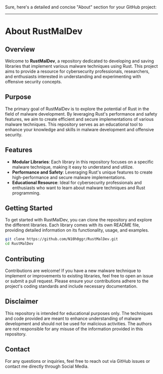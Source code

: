Sure, here's a detailed and concise "About" section for your GitHub project:

---

# About RustMalDev

## Overview

Welcome to **RustMalDev**, a repository dedicated to developing and saving libraries that implement various malware techniques using Rust. This project aims to provide a resource for cybersecurity professionals, researchers, and enthusiasts interested in understanding and experimenting with offensive security concepts.

## Purpose

The primary goal of RustMalDev is to explore the potential of Rust in the field of malware development. By leveraging Rust's performance and safety features, we aim to create efficient and secure implementations of various malware techniques. This repository serves as an educational tool to enhance your knowledge and skills in malware development and offensive security.

## Features

- **Modular Libraries**: Each library in this repository focuses on a specific malware technique, making it easy to understand and utilize.
- **Performance and Safety**: Leveraging Rust's unique features to create high-performance and secure malware implementations.
- **Educational Resource**: Ideal for cybersecurity professionals and enthusiasts who want to learn about malware techniques and Rust programming.

## Getting Started

To get started with RustMalDev, you can clone the repository and explore the different libraries. Each library comes with its own README file, providing detailed information on its functionality, usage, and examples.

```sh
git clone https://github.com/N10h0ggr/RustMalDev.git
cd RustMalDev
```

## Contributing

Contributions are welcome! If you have a new malware technique to implement or improvements to existing libraries, feel free to open an issue or submit a pull request. Please ensure your contributions adhere to the project's coding standards and include necessary documentation.

## Disclaimer

This repository is intended for educational purposes only. The techniques and code provided are meant to enhance understanding of malware development and should not be used for malicious activities. The authors are not responsible for any misuse of the information provided in this repository.

## Contact

For any questions or inquiries, feel free to reach out via GitHub issues or contact me directly through Social Media.
